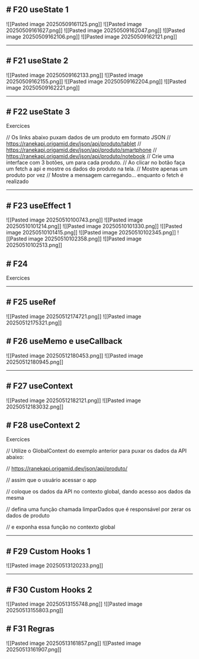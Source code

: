 ## # F20 useState 1

![[Pasted image 20250509161125.png]]
![[Pasted image 20250509161627.png]]
![[Pasted image 20250509162047.png]]
![[Pasted image 20250509162106.png]]
![[Pasted image 20250509162121.png]]

---

## # F21 useState 2

![[Pasted image 20250509162133.png]]
![[Pasted image 20250509162155.png]]
![[Pasted image 20250509162204.png]]
![[Pasted image 20250509162221.png]]

---

## # F22 useState 3

Exercices

// Os links abaixo puxam dados de um produto em formato JSON
// https://ranekapi.origamid.dev/json/api/produto/tablet
// https://ranekapi.origamid.dev/json/api/produto/smartphone
// https://ranekapi.origamid.dev/json/api/produto/notebook
// Crie uma interface com 3 botões, um para cada produto.
// Ao clicar no botão faça um fetch a api e mostre os dados do produto na tela.
// Mostre apenas um produto por vez
// Mostre a mensagem carregando... enquanto o fetch é realizado

---

## # F23 useEffect 1

![[Pasted image 20250510100743.png]] 
![[Pasted image 20250510101214.png]]
![[Pasted image 20250510101330.png]]
![[Pasted image 20250510101415.png]]
![[Pasted image 20250510102345.png]]
![[Pasted image 20250510102358.png]]
![[Pasted image 20250510102513.png]]

## # F24

Exercices 

---

## # F25 useRef

![[Pasted image 20250512174721.png]]
![[Pasted image 20250512175321.png]]

## # F26 useMemo e useCallback

![[Pasted image 20250512180453.png]]
![[Pasted image 20250512180945.png]]

---

## # F27 useContext

![[Pasted image 20250512182121.png]]
![[Pasted image 20250512183032.png]]

## # F28 useContext 2

Exercices

// Utilize o GlobalContext do exemplo anterior para puxar os dados da API abaixo:

// https://ranekapi.origamid.dev/json/api/produto/

// assim que o usuário acessar o app

// coloque os dados da API no contexto global, dando acesso aos dados da mesma

// defina uma função chamada limparDados que é responsável por zerar os dados de produto

// e exponha essa função no contexto global

---

## # F29 Custom Hooks 1

![[Pasted image 20250513120233.png]]

---

## # F30 Custom Hooks 2

![[Pasted image 20250513155748.png]]
![[Pasted image 20250513155803.png]]

## # F31 Regras

![[Pasted image 20250513161857.png]]
![[Pasted image 20250513161907.png]]
